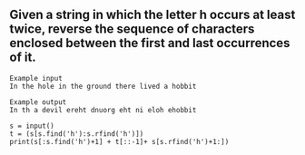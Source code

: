 ## Given a string in which the letter h occurs at least twice, reverse the sequence of characters enclosed between the first and last occurrences of it.

```
Example input
In the hole in the ground there lived a hobbit

Example output
In th a devil ereht dnuorg eht ni eloh ehobbit
```

```
s = input()
t = (s[s.find('h'):s.rfind('h')])
print(s[:s.find('h')+1] + t[::-1]+ s[s.rfind('h')+1:])
```
